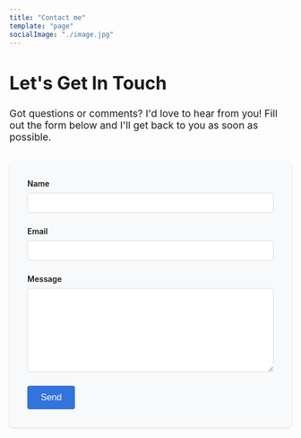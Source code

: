 ```yaml
---
title: "Contact me"
template: "page"
socialImage: "./image.jpg"
---
```


<h1 style="margin-bottom: 1.5rem; font-size: 2rem; font-weight: bold;">Let's Get In Touch</h1>

<p style="margin-bottom: 2rem; font-size: 1.1rem;">Got questions or comments? I'd love to hear from you! Fill out the form below and I'll get back to you as soon as possible.</p>

<form name="contact" action="/contact-success" method="POST" netlify-honeypot="pooh" netlify style="max-width: 600px; margin: 0 auto; padding: 2rem; background-color: #f8f9fa; border-radius: 8px; box-shadow: 0 2px 4px rgba(0,0,0,0.1);">
    <div class="field hidden" style="display: none;">
        <label class="label" for="pooh">Don't fill this out if you're human</label>
        <div class="control">
            <input class="input" id="pooh" name="pooh"/>
        </div>
    </div>
    <div class="field" style="margin-bottom: 1.5rem;">
        <label class="label" for="name" style="display: block; margin-bottom: 0.5rem; font-weight: 600;">Name</label>
        <div class="control">
            <input class="input" id="name" name="name" autocomplete="name" type="text" required 
                style="width: 100%; padding: 0.5rem; border: 1px solid #ddd; border-radius: 4px; font-size: 1rem;"/>
        </div>
    </div>
    <div class="field" style="margin-bottom: 1.5rem;">
        <label class="label" for="email" style="display: block; margin-bottom: 0.5rem; font-weight: 600;">Email</label>
        <div class="control">
            <input class="input" id="email" name="email" autocomplete="email" type="email" required
                style="width: 100%; padding: 0.5rem; border: 1px solid #ddd; border-radius: 4px; font-size: 1rem;"/>
        </div>
    </div>
    <div class="field" style="margin-bottom: 1.5rem;">
        <label class="label" for="message" style="display: block; margin-bottom: 0.5rem; font-weight: 600;">Message</label>
        <div class="control">
            <textarea class="textarea" id="message" name="message" required
                style="width: 100%; padding: 0.5rem; border: 1px solid #ddd; border-radius: 4px; min-height: 150px; font-size: 1rem;"></textarea>
        </div>
    </div>
    <div class="field">
        <div class="control">
            <button class="button is-link is-pulled-right" type="submit" 
                style="background-color: #3273dc; color: white; padding: 0.75rem 1.5rem; border: none; border-radius: 4px; font-size: 1rem; cursor: pointer; transition: background-color 0.2s;">Send</button>
        </div>
    </div>
</form>